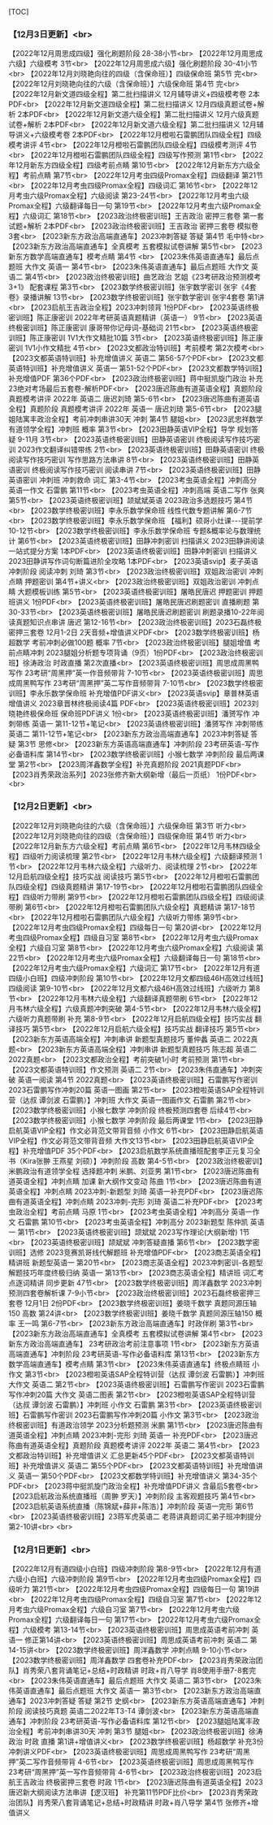 [TOC]

### 【12月3日更新】<br\> 
【2022年12月周思成四级】强化刷题阶段 28-38小节<br\> 
【2022年12月周思成六级】六级模考 3节<br\> 
【2022年12月周思成六级】强化刷题阶段 30-41小节<br\> 
【2022年12月刘晓艳向往的四级（含保命班）】四级保命班 第5节 完<br\> 
【2022年12月刘晓艳向往的六级（含保命班）】六级保命班 第4节 完<br\> 
【2022年12月新文道四级全程】第二批扫描讲义 12月辅导讲义+四级模考卷 2本PDF<br\> 
【2022年12月新文道四级全程】第二批扫描讲义 12月四级真题试卷+解析 2本PDF<br\> 
【2022年12月新文道六级全程】第二批扫描讲义 12月六级真题试卷+解析 2本PDF<br\> 
【2022年12月新文道六级全程】第二批扫描讲义 12月辅导讲义+六级模考卷 2本PDF<br\> 
【2022年12月橙啦石雷鹏团队四级全程】四级模考讲评 4节<br\> 
【2022年12月橙啦石雷鹏团队四级全程】四级模考测评 4节<br\> 
【2022年12月橙啦石雷鹏团队四级全程】四级写作预测 第1节<br\> 
【2022年12月新东方四级全程】四级考前点睛 第10节<br\> 
【2022年12月新东方六级全程】考前点睛 第7节<br\> 
【2022年12月考虫四级Promax全程】四级翻译 第21节<br\> 
【2022年12月考虫四级Promax全程】四级词汇 第16节<br\> 
【2022年12月考虫六级Promax全程】六级阅读 第23-24节<br\> 
【2022年12月考虫六级Promax全程】六级翻译每日一句 第19节<br\> 
【2022年12月考虫六级Promax全程】六级词汇 第18节<br\> 
【2023政治终极密训班】王吉政治 密押三套卷  第一套 试题+解析 2本PDF<br\> 
【2023政治终极密训班】王吉政治 密押三套卷  模拟卷 3套<br\> 
【2023新东方政治高端直通车】2023冲刺答疑 答疑 第4节 毛中特<br\> 
【2023新东方政治高端直通车】全真模考 五套模拟试卷讲解 第5节<br\> 
【2023新东方数学高端直通车】模考点睛 第4节 <br\> 
【2023朱伟英语直通车】最后点题班 大作文 英语一 第4节<br\> 
【2023朱伟英语直通车】最后点题班 大作文 英语二 第4节<br\> 
【2023政治终极密训班】曲艺政治 艺姐《23考研政治预测模考3+1》 配套课程 第3节<br\> 
【2023数学终极密训班】张宇数学密训 张宇《4套卷》录播讲解 13节<br\> 
【2023数学终极密训班】张宇数学密训 张宇4套卷 第1讲<br\> 
【2023启航王吉政治全程】2023冲刺领背 1份PDF<br\> 
【2023英语终极密训班】陈正康密训 2022年考研英语真题精讲（英语一） 9节<br\> 
【2023英语终极密训班】陈正康密训 康哥带你记母词-基础词 21节<br\> 
【2023英语终极密训班】陈正康密训 1V1大作文精批10篇 3节<br\> 
【2023英语终极密训班】陈正康密训 1V1小作文精批 4节<br\> 
【2023文都政治特训班】考前模考 第2次模考<br\> 
【2023文都英语特训班】补充增值讲义 英语二 第56-57个PDF<br\> 
【2023文都英语特训班】补充增值讲义 英语一 第51-52个PDF<br\> 
【2023文都数学特训班】补充增值PDF 第36个PDF<br\> 
【2023政治终极密训班】蒋中挺凯旋门政治 补充23绝对考场最后五套卷-解析PDF<br\> 
【2023唐迟陈曲有道英语全程】真题阶段 真题模考讲评 2022年 英语二 唐迟刘琦 第5-6节<br\> 
【2023唐迟陈曲有道英语全程】真题阶段 真题模考讲评 2022年 英语一 唐迟刘琦 第5-6节<br\> 
【2023腿姐陆寓丰政治全程】考前冲刺串讲30天 冲刺 第4节 腿姐<br\> 
【2023武忠祥数学有道领学全程】冲刺班 概率 第3节<br\> 
【2023田静英语VIP全程】导学 规划答疑 9-11月 3节<br\> 
【2023英语终极密训班】田静英语密训 终极阅读写作技巧密训 2023作文翻译纠错带练 2节<br\> 
【2023英语终极密训班】田静英语密训 终极阅读写作技巧密训 写作思路方法串讲 8节<br\> 
【2023英语终极密训班】田静英语密训 终极阅读写作技巧密训 阅读串讲 7节<br\> 
【2023英语终极密训班】田静英语密训 冲刺班 冲刺救命 词汇 第3-4节<br\> 
【2023考虫英语全程】冲刺高分 英语一作文 石雷鹏 第11节<br\> 
【2023考虫英语全程】冲刺高端 英语二写作 张爽 第5节<br\> 
【2023英语终极密训班】颉斌斌英语 2023政治多选题技巧 第4节<br\> 
【2023数学终极密训班】李永乐数学保命班  线性代数专题讲解 第6-7节<br\> 
【2023数学终极密训班】李永乐数学保命班  【福利】硕哥小灶课---提前学 10-12节<br\> 
【2023数学终极密训班】李永乐数学保命班 专题&概率论与数理统计 第6节<br\> 
【2023英语终极密训班】田静冲刺密训 扫描讲义 2023田静讲阅读一站式提分方案 1本PDF<br\> 
【2023英语终极密训班】田静冲刺密训 扫描讲义 2023田静讲写作词句断篇进阶全攻略 1本PDF<br\> 
【2023英语svip】麦子英语 冲刺阶段 阅读冲刺 刘琦 第3节<br\> 
【2023政治终极密训班】双姐政治密训 冲刺点睛 押题密训 第4节+讲义<br\> 
【2023政治终极密训班】双姐政治密训 冲刺点睛 大题模板训练 第5节<br\> 
【2023英语终极密训班】屠皓民唐迟 押题密训 押题班讲义 1份PDF<br\> 
【2023英语终极密训班】屠皓民唐迟刷题密训 直播刷题 第30-33节<br\> 
【2023英语终极密训班】屠皓民唐迟刷题密训 刷题录播10-22年阅读真题知识点串讲 唐迟 第12-16节<br\> 
【2023政治终极密训班】2023石磊终极密押三套卷 12月1-2日 2天音频+增值讲义PDF<br\> 
【2023数学终极密训班】杨超数学 考前冲刺必做100题 概率 7节<br\> 
【2023政治终极密训班】腿姐增值 考前点睛冲刺 2023腿姐分析题专项背诵（9页）1份PDF<br\> 
【2023政治终极密训班】徐涛政治 时政直播 第2次直播<br\> 
【2023英语终极密训班】周思成周黑鸭写作 23考研“周黑押”英一作音频带背 7-10节<br\> 
【2023英语终极密训班】周思成周黑鸭写作 23考研“周黑押”英二写作音频带背 7-10节<br\> 
【2023数学终极密训班】李永乐数学保命班 补充增值PDF讲义<br\> 
【2023英语svip】章普林英语 增值讲义 2023章晋林终极阅读4篇 PDF<br\> 
【2023英语终极密训班】2023刘晓艳终极保命班  保命班PDF讲义 1份<br\> 
【2023英语终极密训班】潘赟写作 冲刺带练 英语一 第11-12节+笔记<br\> 
【2023英语终极密训班】潘赟写作 冲刺带练 英语二 第11-12节+笔记<br\> 
【2023新东方政治高端直通车】2023冲刺答疑 答疑 第3节 思修<br\> 
【2023新东方英语高端直通车】冲刺阶段 23考研英语-写作必备语料库 第14节<br\> 
【2023数学终极密训班】小猴七数学 冲刺阶段 最后两课堂 第2节<br\> 
【2023周洋鑫数学全程】补充真题阶段 2021真题PDF<br\> 
【2023肖秀荣政治系列】2023张修齐新大纲新增（最后一页纸） 1份PDF<br\> 
 <br\> 
### 【12月2日更新】<br\> 
【2022年12月刘晓艳向往的六级（含保命班）】六级保命班 第3节 听力<br\> 
【2022年12月刘晓艳向往的四级（含保命班）】四级保命班 第4节 听力<br\> 
【2022年12月新东方六级全程】考前点睛 第6节<br\> 
【2022年12月韦林四级全程】四级听力阅读梳理 第2节<br\> 
【2022年12月韦林六级全程】六级翻译预测 1节<br\> 
【2022年12月韦林六级全程】六级听力、阅读梳理 2节<br\> 
【2022年12月启航四级全程】技巧实战 阅读技巧 第5节<br\> 
【2022年12月橙啦石雷鹏团队四级全程】四级真题精讲 第17-19节<br\> 
【2022年12月橙啦石雷鹏团队四级全程】四级听力带刷 第9节<br\> 
【2022年12月橙啦石雷鹏团队四级全程】四级阅读带刷 第6节<br\> 
【2022年12月橙啦石雷鹏团队六级全程】真题精讲 第17-18节<br\> 
【2022年12月橙啦石雷鹏团队六级全程】六级听力带练 第9节<br\> 
【2022年12月考虫四级Promax全程】四级每日一句 第20讲<br\> 
【2022年12月考虫四级Promax全程】四级自习室 第8节<br\> 
【2022年12月考虫六级Promax全程】六级自习室 第8节<br\> 
【2022年12月考虫六级Promax全程】六级阅读 第22节<br\> 
【2022年12月考虫六级Promax全程】六级翻译每日一句 第18节<br\> 
【2022年12月考虫六级Promax全程】六级词汇 第17节<br\> 
【2022年12月有道四级小白班】四级冲刺阶段 第10节<br\> 
【2022年12月文都四级46H高效过线班】四级阅读 第9-10节<br\> 
【2022年12月文都六级46H高效过线班】六级听力 第8节<br\> 
【2022年12月韦林六级全程】六级翻译真题带刷 6节<br\> 
【2022年12月韦林六级全程】六级真题冲刺突破 第4-5节<br\> 
【2022年12月韦林六级全程】六级听力真题带刷 补充 第8-9节<br\> 
【2022年12月启航四级全程】技巧实战 翻译技巧 第5节<br\> 
【2022年12月启航六级全程】技巧实战 翻译技巧 第5节<br\> 
【2023新东方英语高端全程】冲刺串讲 新题型真题技巧 董仲蠡 英语二 2022真题<br\> 
【2023新东方英语高端全程】冲刺串讲 新题型真题技巧 陈志超 英语二 2022真题<br\> 
【2023文都政治全程】考前突破1小时 考前预测 第1节<br\> 
【2023文都英语特训班】作文预测 英语二 2节<br\> 
【2023朱伟直通车】冲刺突破 英语一阅读 第4节 2022真题<br\> 
【2023英语终极密训班】石雷鹏写作密训 2023石雷鹏写作冲刺20篇 英语一图画 第2节<br\> 
【2023橙啦英语SAP全程特训营（达叔 谭剑波 石雷鹏）】冲刺班 大作文 英语一图画作文 石雷鹏 第2节<br\> 
【2023数学终极密训班】小猴七数学 冲刺阶段 终极预测四套卷 后续4节<br\> 
【2023数学终极密训班】小猴七数学 冲刺阶段 最后两课堂 1节<br\> 
【2023田静启航英语VIP全程】作文必背范文带背音频  小作文 6节<br\> 
【2023田静启航英语VIP全程】作文必背范文带背音频 大作文13节<br\> 
【2023田静启航英语VIP全程】补充增值PDF  35个PDF<br\> 
【2023启航数学系统直播班配套李正元复习全书（Kira张翀 王燕星 刘硕）】冲刺阶段 高数 第4-5节<br\> 
【2023政治终极密训】米鹏政治有道领学全程 选择题冲刺 米鹏、刘亚男 第1节<br\> 
【2023唐迟陈曲有道英语全程】冲刺点睛 加课 新大纲作文变动 陈曲 1节<br\> 
【2023唐迟陈曲有道英语全程】冲刺点睛 2023冲刺-新题型 刘琦 英语一补充PDF<br\> 
【2023唐迟陈曲有道英语全程】冲刺点睛 2023冲刺-完形 刘琦 英语二补充PDF<br\> 
【2023考虫政治全程】考前点睛 马原 1节<br\> 
【2023考虫英语全程】冲刺高分 英语一作文 石雷鹏 第10节<br\> 
【2023考虫英语全程】冲刺高分 2023新题型 陈仲凯 英语一 第1节<br\> 
【2023英语终极密训班】颉斌斌 2023写作理论(大纲新增) 1节<br\> 
【2023英语终极密训班】颉斌斌 冲刺答疑直播 第6节<br\> 
【2023数学密训班】选修 2023竞赛凯哥线代解题班 补充增值PDF<br\> 
【2023商志英语全程】精讲班 新题型英语一 第20节<br\> 
【2023商志英语全程】2023冲刺密训-各题型解题技巧年度终极归纳 英语一 第13节<br\> 
【2023商志英语全程】精讲班 词汇考点逐词精讲 同步更新 47节<br\> 
【2023数学终极密训班】周洋鑫数学 2023冲刺预测四套卷解析课 7-9小节<br\> 
【2023政治终极密训班】2023石磊终极密押三套卷 12月1日 2份PDF<br\> 
【2023数学终极密训班】姜晓千数学 真题同源压轴150 高数 第24讲<br\> 
【2023数学终极密训班】姜晓千数学 真题同源压轴150 概率 王一鸣 第6-7节<br\> 
【2023新东方政治高端直通车】时政伴刷 第3节<br\> 
【2023新东方政治高端直通车】全真模考 五套模拟试卷讲解 第4节<br\> 
【2023新东方政治高端直通车】 23考研政治考前注意事项 1节<br\> 
【2023新东方英语高端直通车】冲刺阶段 23考研英语-写作必备语料库 第13节<br\> 
【2023新东方数学高端直通车】模考点睛 第3节<br\> 
【2023朱伟英语直通车】终极点睛班 小作文 第3节<br\> 
【2023橙啦英语SAP全程特训营（达叔 谭剑波 石雷鹏）】冲刺班 大作文 英语二 第2节<br\> 
【2023英语终极密训班】石雷鹏写作密训 2023石雷鹏写作冲刺20篇 大作文 英语二图表 第2节<br\> 
【2023橙啦英语SAP全程特训营（达叔 谭剑波 石雷鹏）】冲刺班 小作文 石雷鹏 第3节<br\> 
【2023英语终极密训班】石雷鹏写作密训 2023石雷鹏写作冲刺20篇 小作文 第3节<br\> 
【2023政治终极密训班】有道政治领学 2023分析题预测 米鹏 第1节<br\> 
【2023唐迟陈曲有道英语全程】冲刺点睛 2023冲刺-完形 刘琦 英语一 补充PDF<br\> 
【2023唐迟陈曲有道英语全程】真题阶段 真题模考讲评 2022年 英语二 第4节<br\> 
【2023文都政治特训班】补充增值讲义 汇总更新45个PDF<br\> 
【2023文都英语特训班】补充增值讲义 英语二 第55个PDF<br\> 
【2023文都英语特训班】补充增值讲义 英语一 第50个PDF<br\> 
【2023文都数学特训班】补充增值讲义 第34-35个PDF<br\> 
【2023蒋中挺凯旋门政治全程】补充增值PDF讲义 含最后5套卷<br\> 
【2023启航政治系统直播班（周翀 罗天）】冲刺阶段 主客观题技巧 第4节<br\> 
【2023启航英语系统直播（陈锦斌+薛非+陈浩）】冲刺阶段 英语一完形 第6节<br\> 
【2023英语终极密训班】23蒋军虎英语二 老蒋讲真题词汇弟子班冲刺提分 第2-10讲<br\> 
 <br\> 
### 【12月1日更新】<br\> 
【2022年12月有道四级小白班】四级冲刺阶段 第8-9节<br\> 
【2022年12月有道六级小白班】六级冲刺阶段 第9节<br\> 
【2022年12月考虫四级Promax全程】四级听力 第21节<br\> 
【2022年12月考虫四级Promax全程】四级每日一句 第19讲<br\> 
【2022年12月考虫四级Promax全程】四级自习室 第7节<br\> 
【2022年12月考虫六级Promax全程】六级自习室 第7节<br\> 
【2022年12月考虫六级Promax全程】六级翻译每日一句 第17节<br\> 
【2022年12月考虫六级Promax全程】六级模考 第13-14节<br\> 
【2023英语终极密训班】周思成英语考前冲刺 英语一 修正第14讲<br\> 
【2023英语终极密训班】周思成英语考前冲刺 英语二 第14-15讲<br\> 
【2023数学终极密训班】周洋鑫数学 冲刺点睛 9-10小节<br\> 
【2023数学终极密训班】周洋鑫数学 四套卷补充PDF<br\> 
【2023肖秀荣政治团队】肖秀荣八套背诵笔记+总结+时政精讲  时政+肖八导学 肖8使用手册7-8套完<br\> 
【2023朱伟英语直通车】最后点题班 大作文 英语二 第3节<br\> 
【2023朱伟英语直通车】最后点题班 大作文 英语一 第3节<br\> 
【2023新东方政治高端直通车】2023冲刺答疑 答疑 第2节 史纲<br\> 
【2023新东方英语高端直通车】冲刺阶段 阅读技巧真题 英语二2022年T3-T4 谭剑波<br\> 
【2023新东方英语高端直通车】冲刺阶段 23考研英语-写作必备语料库 第12节<br\> 
【2023腿姐陆寓丰政治全程】考前冲刺串讲30天 冲刺 第3节 腿姐<br\> 
【2023政治终极密训班】徐涛政治 时政 直播 第1讲+增值讲义<br\> 
【2023数学终极密训班】杨超数学 补充3份冲刺讲义PDF<br\> 
【2023英语终极密训班】周思成周黑鸭写作 23考研“周黑押”英二写作音频带背 4-6节<br\> 
【2023英语终极密训班】周思成周黑鸭写作 23考研“周黑押”英一写作音频带背 4-6节<br\> 
【2023政治终极密训班】2023启航王吉政治 终极密押三套卷 时政 1节<br\> 
【2023唐迟陈曲有道英语全程】2023唐迟新大纲阅读方法串讲【逻汉班】 补充第11节PDF比价<br\> 
【2023肖秀荣政治团队】肖秀荣八套背诵笔记+总结+时政精讲  时政+肖八导学 第4节 张修齐+增值讲义